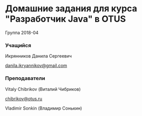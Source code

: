 ﻿# Домашние задания для курса "Разработчик Java" в OTUS

Группа 2018-04

### Учащийся
Икрянников Данила Сергеевич

danila.ikryannikov@gmail.com

### Преподаватели
Vitaly Chibrikov (Виталий Чибриков)

chibrikov@otus.ru

Vladimir Sonkin (Владимир Сонькин)



